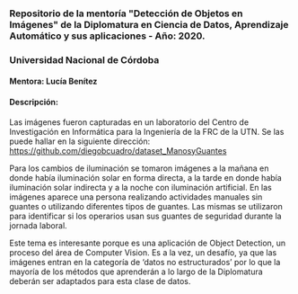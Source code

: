 
### Repositorio de la mentoría "Detección de Objetos en Imágenes" de la Diplomatura en Ciencia de Datos, Aprendizaje Automático y sus aplicaciones - Año: 2020. 
### Universidad Nacional de Córdoba

#### Mentora: Lucía Benítez 

#### Descripción:  

Las imágenes fueron capturadas en un laboratorio del Centro de Investigación en Informática para la Ingeniería de la FRC de la UTN. Se las puede hallar en la siguiente dirección: https://github.com/diegobcuadro/dataset_ManosyGuantes

Para los cambios de iluminación se tomaron imágenes a la mañana en donde había iluminación solar en forma directa, a la tarde en donde había iluminación solar indirecta y a la noche con iluminación artificial. En las imágenes aparece una persona realizando actividades manuales sin guantes o utilizando diferentes tipos de guantes. Las mismas se utilizaron para identificar si los operarios usan sus guantes de seguridad durante la jornada laboral.

Este tema es interesante porque es una aplicación de Object Detection, un proceso del área de Computer Vision. Es a la vez, un desafío, ya que las imágenes entran en la categoría de ‘datos no estructurados’ por lo que la mayoría de los métodos que aprenderán a lo largo de la Diplomatura deberán ser adaptados para esta clase de datos.
